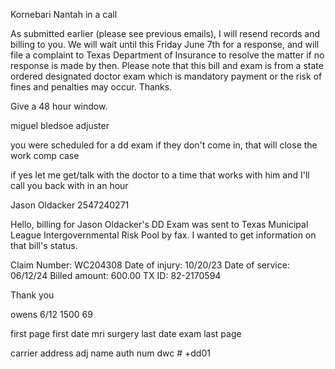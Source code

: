 
Kornebari Nantah in a call



As submitted earlier (please see previous emails), I will resend records and billing to you.  We will wait until this Friday June 7th for a response, and will file a complaint to Texas Department of Insurance to resolve the matter if no response is made by then.  Please note that this bill and exam is from a state ordered designated doctor exam which is mandatory payment or the risk of fines and penalties may occur.  Thanks.

Give a 48 hour window.


miguel bledsoe
adjuster

you were scheduled for a dd exam
if they don't come in, that will close the work comp case

if yes let me get/talk with the doctor to a time that works with him and I'll call you back with in an hour

Jason Oldacker 2547240271




Hello, billing for Jason Oldacker's DD Exam was sent to Texas Municipal League Intergovernmental Risk Pool by fax. I wanted to get information on that bill's status.

Claim Number: WC204308
Date of injury: 10/20/23
Date of service: 06/12/24
Billed amount: 600.00
TX ID: 82-2170594

Thank you

owens
6/12
1500 
69


<!-- 3212352391

ext 236
8592644061

follow up of emails
Lucia S

 2/6/22
 mmi/ir ex in

9724439062


lat shep
1500
69
mmi ir
2/13
wp







1500
w9
refer
fce repo


l campos
north central surgical center
 (214) 265-2810

closes at 4:30


jr 5012512920 -->



<!-- Latonya Shepard 1st visit
214-866-1136



Lucia S 1st visit
denied

972-372-6126 Amanda Deets
972-372-6173

ltony 2/6 >>> next week
407-660-0339

4/9/24
paid in full


lucia


bled bill and fce adjust
6244 vm

Valley
80 miles from the mexican border -->

first page
first date
mri
surgery
last date
exam
last page

carrier address 
adj name
auth num dwc # +dd01
